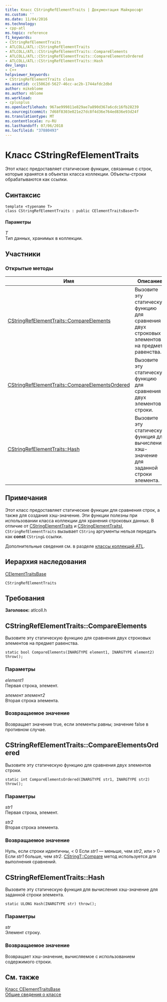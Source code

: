 ```yaml
---
title: Класс CStringRefElementTraits | Документация Майкрософт
ms.custom: ''
ms.date: 11/04/2016
ms.technology:
- cpp-atl
ms.topic: reference
f1_keywords:
- CStringRefElementTraits
- ATLCOLL/ATL::CStringRefElementTraits
- ATLCOLL/ATL::CStringRefElementTraits::CompareElements
- ATLCOLL/ATL::CStringRefElementTraits::CompareElementsOrdered
- ATLCOLL/ATL::CStringRefElementTraits::Hash
dev_langs:
- C++
helpviewer_keywords:
- CStringRefElementTraits class
ms.assetid: cc15062d-5627-46cc-ac2b-1744afdc2dbd
author: mikeblome
ms.author: mblome
ms.workload:
- cplusplus
ms.openlocfilehash: 967ae999811e829ae7a890d367a6cdc16fb28239
ms.sourcegitcommit: 7d68f8303e021e27dc8f4d36e764ed836e93d24f
ms.translationtype: MT
ms.contentlocale: ru-RU
ms.lasthandoff: 07/06/2018
ms.locfileid: "37880493"
---
```

# <a name="cstringrefelementtraits-class"></a>Класс CStringRefElementTraits
Этот класс предоставляет статические функции, связанные с строк, которые хранятся в объектах класса коллекции. Объекты-строки обрабатываются как ссылки.  
  
## <a name="syntax"></a>Синтаксис  
  
```
template <typename T>  
class CStringRefElementTraits : public CElementTraitsBase<T>
```  
  
#### <a name="parameters"></a>Параметры  
 *T*  
 Тип данных, хранимых в коллекции.  
  
## <a name="members"></a>Участники  
  
### <a name="public-methods"></a>Открытые методы  
  
|Имя|Описание:|  
|----------|-----------------|  
|[CStringRefElementTraits::CompareElements](#compareelements)|Вызовите эту статическую функцию для сравнения двух строковых элементов на предмет равенства.|  
|[CStringRefElementTraits::CompareElementsOrdered](#compareelementsordered)|Вызовите эту статическую функцию для сравнения двух элементов строки.|  
|[CStringRefElementTraits::Hash](#hash)|Вызовите эту статическую функция для вычисления хэш-значение для заданной строки элемента.|  
  
## <a name="remarks"></a>Примечания  
 Этот класс предоставляет статические функции для сравнения строк, а также для создания хэш-значение. Эти функции полезны при использовании класса коллекции для хранения строковых данных. В отличие от [CStringElementTraits](../../atl/reference/cstringelementtraits-class.md) и [CStringElementTraitsI](../../atl/reference/cstringelementtraitsi-class.md), `CStringRefElementTraits` вызывает `CString` аргументы нельзя передать как **const** `CString&` ссылки.  
  
 Дополнительные сведения см. в разделе [классы коллекций ATL](../../atl/atl-collection-classes.md).  
  
## <a name="inheritance-hierarchy"></a>Иерархия наследования  
 [CElementTraitsBase](../../atl/reference/celementtraitsbase-class.md)  
  
 `CStringRefElementTraits`  
  
## <a name="requirements"></a>Требования  
 **Заголовок:** atlcoll.h  
  
##  <a name="compareelements"></a>  CStringRefElementTraits::CompareElements  
 Вызовите эту статическую функцию для сравнения двух строковых элементов на предмет равенства.  
  
```
static bool CompareElements(INARGTYPE element1, INARGTYPE element2) throw();
```  
  
### <a name="parameters"></a>Параметры  
 *element1*  
 Первая строка, элемент.  
  
 *элемент элемент2*  
 Вторая строка элемента.  
  
### <a name="return-value"></a>Возвращаемое значение  
 Возвращает значение true, если элементы равны; значение false в противном случае.  
  
##  <a name="compareelementsordered"></a>  CStringRefElementTraits::CompareElementsOrdered  
 Вызовите эту статическую функцию для сравнения двух элементов строки.  
  
```
static int CompareElementsOrdered(INARGTYPE str1, INARGTYPE str2) throw();
```  
  
### <a name="parameters"></a>Параметры  
 *str1*  
 Первая строка, элемент.  
  
 *str2*  
 Вторая строка элемента.  
  
### <a name="return-value"></a>Возвращаемое значение  
 Нуль, если строки идентичны, < 0 Если *str1* — меньше, чем *str2*, или > 0 Если *str1* больше, чем *str2*. [CStringT::Compare](../../atl-mfc-shared/reference/cstringt-class.md#compare) метод используется для выполнения сравнений.  
  
##  <a name="hash"></a>  CStringRefElementTraits::Hash  
 Вызовите эту статическую функция для вычисления хэш-значение для заданной строки элемента.  
  
```
static ULONG Hash(INARGTYPE str) throw();
```  
  
### <a name="parameters"></a>Параметры  
 *str*  
 Элемент строку.  
  
### <a name="return-value"></a>Возвращаемое значение  
 Возвращает хэш-значение, вычисляемое с использованием содержимого строки.  
  
## <a name="see-also"></a>См. также  
 [Класс CElementTraitsBase](../../atl/reference/celementtraitsbase-class.md)   
 [Общие сведения о классе](../../atl/atl-class-overview.md)
